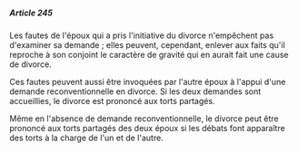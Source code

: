 ##### Article 245

Les fautes de l'époux qui a pris l'initiative du divorce n'empêchent pas d'examiner sa demande ; elles peuvent, cependant, enlever aux faits qu'il reproche à son conjoint le caractère de gravité qui en aurait fait une cause de divorce.

Ces fautes peuvent aussi être invoquées par l'autre époux à l'appui d'une demande reconventionnelle en divorce. Si les deux demandes sont accueillies, le divorce est prononcé aux torts partagés.

Même en l'absence de demande reconventionnelle, le divorce peut être prononcé aux torts partagés des deux époux si les débats font apparaître des torts à la charge de l'un et de l'autre.

